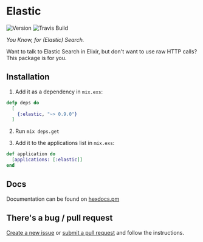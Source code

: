 # Elastic

![Version](https://img.shields.io/hexpm/v/elastic.svg)
![Travis Build](https://img.shields.io/travis/radar/elastic.svg)

_You Know, for (Elastic) Search._

Want to talk to Elastic Search in Elixir, but don't want to use raw HTTP calls? This package is for you.

## Installation

1. Add it as a dependency in `mix.exs`:

```elixir
defp deps do
  [
    {:elastic, "~> 0.9.0"}
  ]
```

2. Run `mix deps.get`

3. Add it to the applications list in `mix.exs`:

```elixir
def application do
  [applications: [:elastic]]
end
```

## Docs

Documentation can be found on [hexdocs.pm](https://hexdocs.pm/elastic/Elastic.html)

## There's a bug / pull request

[Create a new issue](/issues/new) or [submit a pull request](/compare) and follow the instructions.
